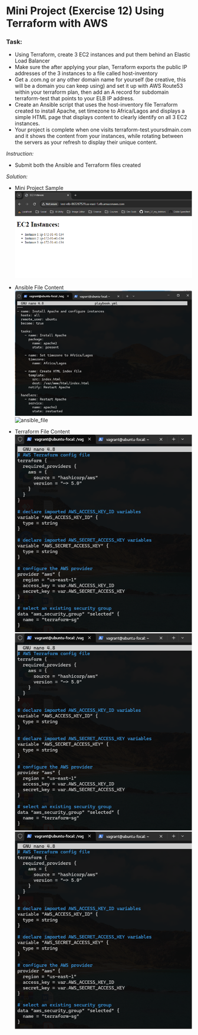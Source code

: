 # Mini Project (Exercise 12) Using Terraform with AWS

### Task:
* Using Terraform, create 3 EC2 instances and put them behind an Elastic Load Balancer
* Make sure the after applying your plan, Terraform exports the public IP addresses of the 3 instances to a file called host-inventory
* Get a .com.ng or any other domain name for yourself (be creative, this will be a domain you can keep using) and set it up with AWS Route53 within your terraform plan, then add an A record for subdomain terraform-test that points to your ELB IP address.
* Create an Ansible script that uses the host-inventory file Terraform created to install Apache, set timezone to Africa/Lagos and displays a simple HTML page that displays content to clearly identify on all 3 EC2 instances.
* Your project is complete when one visits terraform-test.yoursdmain.com and it shows the content from your instances, while rotating between the servers as your refresh to display their unique content.

*Instruction:*
* Submit both the Ansible and Terraform files created

*Solution:*
* Mini Project Sample
![page_sample](images/page_sample.png)

* Ansible File Content
![ansible_sample](images/ansible_sample.png)
![ansible_file](terraform_mini_project/ansible_sample.png)

* Terraform File Content
![terraform_sample_1](images/terraform_sample1.png)
![terraform_sample_2](images/terraform_sample1.png)
![terraform_sample_3](images/terraform_sample1.png)
